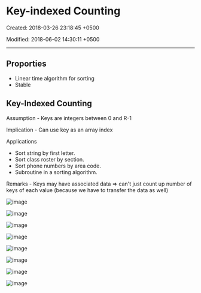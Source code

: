 # Key-indexed Counting

Created: 2018-03-26 23:18:45 +0500

Modified: 2018-06-02 14:30:11 +0500

---

## Proporties
-   Linear time algorithm for sorting
-   Stable

## Key-Indexed Counting

Assumption - Keys are integers between 0 and R-1

Implication - Can use key as an array index

Applications
-   Sort string by first letter.
-   Sort class roster by section.
-   Sort phone numbers by area code.
-   Subroutine in a sorting algorithm.

Remarks - Keys may have associated data => can't just count up number of keys of each value (because we have to transfer the data as well)

![image](media/Key-indexed-Counting-image1.png)

![image](media/Key-indexed-Counting-image2.png)

![image](media/Key-indexed-Counting-image3.png)

![image](media/Key-indexed-Counting-image4.png)

![image](media/Key-indexed-Counting-image5.png)

![image](media/Key-indexed-Counting-image6.png)

![image](media/Key-indexed-Counting-image7.png)

![image](media/Key-indexed-Counting-image8.png)




